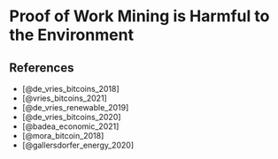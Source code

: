# Proof of Work Mining is Harmful to the Environment

## References
* [@de_vries_bitcoins_2018]
* [@vries_bitcoins_2021]
* [@de_vries_renewable_2019]
* [@de_vries_bitcoins_2020]
* [@badea_economic_2021]
* [@mora_bitcoin_2018]
* [@gallersdorfer_energy_2020]